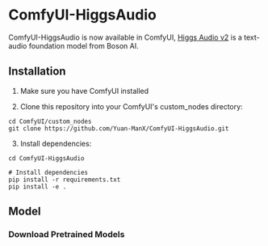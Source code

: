 # ComfyUI-HiggsAudio

ComfyUI-HiggsAudio is now available in ComfyUI, [Higgs Audio v2](https://github.com/boson-ai/higgs-audio) is a text-audio foundation model from Boson AI.



## Installation

1. Make sure you have ComfyUI installed

2. Clone this repository into your ComfyUI's custom_nodes directory:
```
cd ComfyUI/custom_nodes
git clone https://github.com/Yuan-ManX/ComfyUI-HiggsAudio.git
```

3. Install dependencies:
```
cd ComfyUI-HiggsAudio

# Install dependencies
pip install -r requirements.txt
pip install -e .
```


## Model

### Download Pretrained Models
